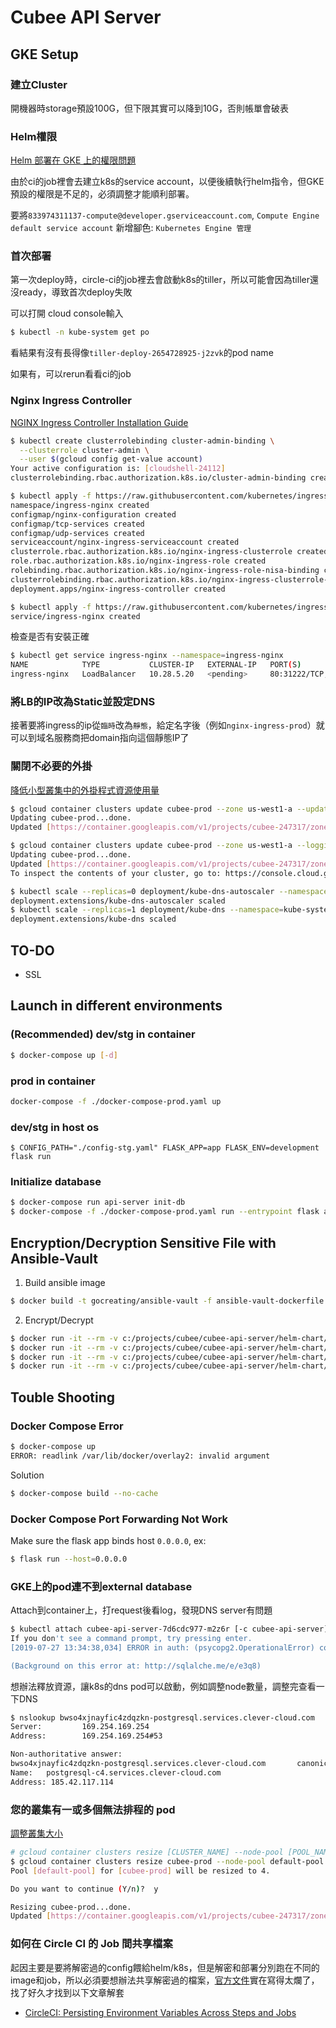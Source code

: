 # Cubee API Server

## GKE Setup

### 建立Cluster

開機器時storage預設100G，但下限其實可以降到10G，否則帳單會破表

### Helm權限

[Helm 部署在 GKE 上的權限問題](https://medium.com/smalltowntechblog/helm-tiller-%E9%83%A8%E7%BD%B2%E5%9C%A8-gke-%E4%B8%8A%E7%9A%84%E6%AC%8A%E9%99%90%E5%95%8F%E9%A1%8C-a016f703372e)

由於ci的job裡會去建立k8s的service account，以便後續執行helm指令，但GKE預設的權限是不足的，必須調整才能順利部署。

要將`833974311137-compute@developer.gserviceaccount.com`, `Compute Engine default service account` 新增腳色: `Kubernetes Engine 管理`

### 首次部署

第一次deploy時，circle-ci的job裡去會啟動k8s的tiller，所以可能會因為tiller還沒ready，導致首次deploy失敗

可以打開 cloud console輸入

``` bash
$ kubectl -n kube-system get po
```

看結果有沒有長得像`tiller-deploy-2654728925-j2zvk`的pod name

如果有，可以rerun看看ci的job

### Nginx Ingress Controller

[NGINX Ingress Controller Installation Guide](https://kubernetes.github.io/ingress-nginx/deploy/)

``` bash
$ kubectl create clusterrolebinding cluster-admin-binding \
  --clusterrole cluster-admin \
  --user $(gcloud config get-value account)
Your active configuration is: [cloudshell-24112]
clusterrolebinding.rbac.authorization.k8s.io/cluster-admin-binding created

$ kubectl apply -f https://raw.githubusercontent.com/kubernetes/ingress-nginx/master/deploy/static/mandatory.yaml
namespace/ingress-nginx created
configmap/nginx-configuration created
configmap/tcp-services created
configmap/udp-services created
serviceaccount/nginx-ingress-serviceaccount created
clusterrole.rbac.authorization.k8s.io/nginx-ingress-clusterrole created
role.rbac.authorization.k8s.io/nginx-ingress-role created
rolebinding.rbac.authorization.k8s.io/nginx-ingress-role-nisa-binding created
clusterrolebinding.rbac.authorization.k8s.io/nginx-ingress-clusterrole-nisa-binding created
deployment.apps/nginx-ingress-controller created

$ kubectl apply -f https://raw.githubusercontent.com/kubernetes/ingress-nginx/master/deploy/static/provider/cloud-generic.yaml
service/ingress-nginx created
```

檢查是否有安裝正確
``` bash
$ kubectl get service ingress-nginx --namespace=ingress-nginx
NAME            TYPE           CLUSTER-IP   EXTERNAL-IP   PORT(S)                      AGE
ingress-nginx   LoadBalancer   10.28.5.20   <pending>     80:31222/TCP,443:30889/TCP   29s
```

### 將LB的IP改為Static並設定DNS

接著要將ingress的ip從`臨時`改為`靜態`，給定名字後（例如`nginx-ingress-prod`）就可以到域名服務商把domain指向這個靜態IP了

### 關閉不必要的外掛

[降低小型叢集中的外掛程式資源使用量](https://cloud.google.com/kubernetes-engine/docs/how-to/small-cluster-tuning?hl=zh-tw)

``` bash
$ gcloud container clusters update cubee-prod --zone us-west1-a --update-addons=KubernetesDashboard=DISABLED
Updating cubee-prod...done.
Updated [https://container.googleapis.com/v1/projects/cubee-247317/zones/us-west1-a/clusters/cubee-prod].
```

``` bash
$ gcloud container clusters update cubee-prod --zone us-west1-a --logging-service none
Updating cubee-prod...done.
Updated [https://container.googleapis.com/v1/projects/cubee-247317/zones/us-west1-a/clusters/cubee-prod].
To inspect the contents of your cluster, go to: https://console.cloud.google.com/kubernetes/workload_/gcloud/us-west1-a/cubee-prod?project=cubee-247317
```

``` bash
$ kubectl scale --replicas=0 deployment/kube-dns-autoscaler --namespace=kube-system
deployment.extensions/kube-dns-autoscaler scaled
$ kubectl scale --replicas=1 deployment/kube-dns --namespace=kube-system
deployment.extensions/kube-dns scaled
```

## TO-DO

- SSL

## Launch in different environments

### (Recommended) dev/stg in container

``` bash
$ docker-compose up [-d]
```

### prod in container

``` bash
docker-compose -f ./docker-compose-prod.yaml up
```

### dev/stg in host os

``` bashh
$ CONFIG_PATH="./config-stg.yaml" FLASK_APP=app FLASK_ENV=development flask run
```

### Initialize database

``` bash
$ docker-compose run api-server init-db
$ docker-compose -f ./docker-compose-prod.yaml run --entrypoint flask api-server init-db
```

## Encryption/Decryption Sensitive File with Ansible-Vault

1. Build ansible image

``` bash
$ docker build -t gocreating/ansible-vault -f ansible-vault-dockerfile .
```

2. Encrypt/Decrypt

``` bash
$ docker run -it --rm -v c:/projects/cubee/cubee-api-server/helm-chart/cubee-api-server:/ansible gocreating/ansible-vault encrypt ./configMap-prod.yaml
$ docker run -it --rm -v c:/projects/cubee/cubee-api-server/helm-chart/cubee-api-server:/ansible gocreating/ansible-vault encrypt ./configMap-stg.yaml
$ docker run -it --rm -v c:/projects/cubee/cubee-api-server/helm-chart/cubee-api-server:/ansible gocreating/ansible-vault decrypt ./configMap-prod.yaml
$ docker run -it --rm -v c:/projects/cubee/cubee-api-server/helm-chart/cubee-api-server:/ansible gocreating/ansible-vault decrypt ./configMap-stg.yaml
```

## Touble Shooting

### Docker Compose Error

``` bash
$ docker-compose up
ERROR: readlink /var/lib/docker/overlay2: invalid argument
```

Solution

``` bash
$ docker-compose build --no-cache
```

### Docker Compose Port Forwarding Not Work

Make sure the flask app binds host `0.0.0.0`, ex:

``` bash
$ flask run --host=0.0.0.0
```

### GKE上的pod連不到external database

Attach到container上，打request後看log，發現DNS server有問題

``` bash
$ kubectl attach cubee-api-server-7d6cdc977-m2z6r [-c cubee-api-server]
If you don't see a command prompt, try pressing enter.
[2019-07-27 13:34:38,034] ERROR in auth: (psycopg2.OperationalError) could not translate host name "bwso4xjnayfic4zdqzkn-postgresql.services.clever-cloud.com" to address: Try again

(Background on this error at: http://sqlalche.me/e/e3q8)
```

想辦法釋放資源，讓k8s的dns pod可以啟動，例如調整node數量，調整完查看一下DNS

``` bash
$ nslookup bwso4xjnayfic4zdqzkn-postgresql.services.clever-cloud.com
Server:         169.254.169.254
Address:        169.254.169.254#53

Non-authoritative answer:
bwso4xjnayfic4zdqzkn-postgresql.services.clever-cloud.com       canonical name = postgresql-c4.services.clever-cloud.com.
Name:   postgresql-c4.services.clever-cloud.com
Address: 185.42.117.114
```

### 您的叢集有一或多個無法排程的 pod

[調整叢集大小](https://cloud.google.com/kubernetes-engine/docs/how-to/resizing-a-cluster?hl=zh-tw)

``` bash
# gcloud container clusters resize [CLUSTER_NAME] --node-pool [POOL_NAME] --size [SIZE]
$ gcloud container clusters resize cubee-prod --node-pool default-pool --size 4 --zone us-west1-a
Pool [default-pool] for [cubee-prod] will be resized to 4.

Do you want to continue (Y/n)?  y

Resizing cubee-prod...done.
Updated [https://container.googleapis.com/v1/projects/cubee-247317/zones/us-west1-a/clusters/cubee-prod].
```

### 如何在 Circle CI 的 Job 間共享檔案

起因主要是要將解密過的config餵給helm/k8s，但是解密和部署分別跑在不同的image和job，所以必須要想辦法共享解密過的檔案，[官方文件](https://circleci.com/docs/2.0/workflows/#using-workspaces-to-share-data-among-jobs)實在寫得太爛了，找了好久才找到以下文章解套

- [CircleCI: Persisting Environment Variables Across Steps and Jobs](https://medium.com/@johnthughes/circleci-persisting-environment-variables-across-steps-and-jobs-5276670cf590)
